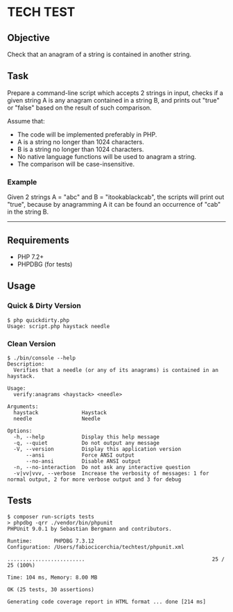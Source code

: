# TECH TEST

## Objective
Check that an anagram of a string is contained in another string.

## Task
Prepare a command-line script which accepts 2 strings in input, checks if a given
string A is any anagram contained in a string B, and prints out  "true" or "false"
based on the result of such comparison.

Assume that:

 - The code will be implemented preferably in PHP.
 - A is a string no longer than 1024 characters.
 - B is a string no longer than 1024 characters.
 - No native language functions will be used to anagram a string.
 - The comparison will be case-insensitive.
 
### Example
Given 2 strings A = "abc" and B = "itookablackcab", the scripts will print out
"true", because by anagramming A it can be found an occurrence of "cab" in the
string B.

---

## Requirements

 - PHP 7.2+
 - PHPDBG (for tests)

## Usage

### Quick & Dirty Version

```
$ php quickdirty.php
Usage: script.php haystack needle
```

### Clean Version

```
$ ./bin/console --help
Description:
  Verifies that a needle (or any of its anagrams) is contained in an haystack.

Usage:
  verify:anagrams <haystack> <needle>

Arguments:
  haystack              Haystack
  needle                Needle

Options:
  -h, --help            Display this help message
  -q, --quiet           Do not output any message
  -V, --version         Display this application version
      --ansi            Force ANSI output
      --no-ansi         Disable ANSI output
  -n, --no-interaction  Do not ask any interactive question
  -v|vv|vvv, --verbose  Increase the verbosity of messages: 1 for normal output, 2 for more verbose output and 3 for debug
```

## Tests

```
$ composer run-scripts tests
> phpdbg -qrr ./vendor/bin/phpunit
PHPUnit 9.0.1 by Sebastian Bergmann and contributors.

Runtime:       PHPDBG 7.3.12
Configuration: /Users/fabiocicerchia/techtest/phpunit.xml

.........................                                         25 / 25 (100%)

Time: 104 ms, Memory: 8.00 MB

OK (25 tests, 30 assertions)

Generating code coverage report in HTML format ... done [214 ms]
```
